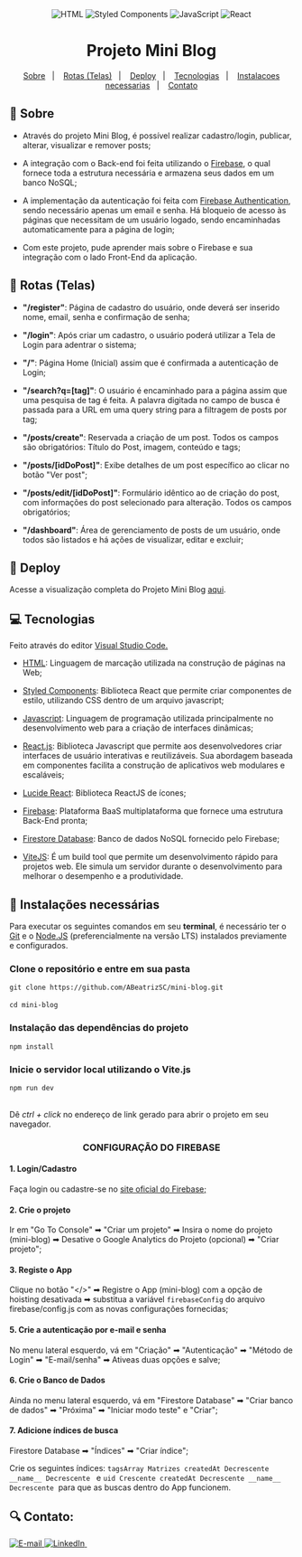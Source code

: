 <div align="center"> 
    <a ref="https://developer.mozilla.org/pt-BR/docs/Web/HTML" target="_blank">
        <img src="https://img.shields.io/badge/HTML-E34F26.svg?logo=html5&logoColor=white" alt="HTML">
    </a>
    <a ref="https://styled-components.com/" target="_blank">
        <img src="https://img.shields.io/badge/Styled Components-0E1013.svg?logo=styledcomponents&logoColor=E69280" alt="Styled Components">
    </a>
    <a ref="https://developer.mozilla.org/en-US/docs/Web/JavaScript" target="_blank">
        <img src="https://img.shields.io/badge/JavaScript-F7DF1E.svg?logo=javascript&logoColor=black" alt="JavaScript">
    </a>
    <a ref="https://developer.mozilla.org/en-US/docs/Learn/Tools_and_testing/Client-side_JavaScript_frameworks/React_getting_started" target="_blank">
        <img src="https://img.shields.io/badge/React-313335.svg?logo=react&logoColor=67DEFF" alt="React">
    </a>
</div>

<div align="center"> 
  <h1>Projeto Mini Blog</h1>
    
  [Sobre](#sobre)&nbsp;&nbsp;&nbsp;|&nbsp;&nbsp;&nbsp; [Rotas (Telas)](#rotas)&nbsp;&nbsp;&nbsp;|&nbsp;&nbsp;&nbsp; [Deploy](#deploy)&nbsp;&nbsp;&nbsp;|&nbsp;&nbsp;&nbsp; [Tecnologias](#tecnologias)&nbsp;&nbsp;&nbsp;|&nbsp;&nbsp;&nbsp; [Instalacoes necessarias](#instalacoes)&nbsp;&nbsp;&nbsp;|&nbsp;&nbsp;&nbsp; [Contato](#contato)
</div>

<h2 name="sobre">📝 Sobre</h2>
<ul style="display: flex; flex-direction: column; gap: 15px">
  <li>Através do projeto Mini Blog, é possível realizar cadastro/login, publicar, alterar, visualizar e remover posts;
  </li>
  <li>A integração com o Back-end foi feita utilizando o <a href="https://firebase.google.com/docs/guides?hl=pt-br" target="_blank">Firebase</a>, o qual fornece toda a estrutura necessária e armazena seus dados em um banco NoSQL;
  </li>
  <li>A implementação da autenticação foi feita com <a href="https://firebase.google.com/docs/auth?hl=pt-br" target="_blank">Firebase Authentication</a>, sendo necessário apenas um email e senha. Há bloqueio de acesso às páginas que necessitam de um usuário logado, sendo encaminhadas automaticamente para a página de login;</li>
  <li>Com este projeto, pude aprender mais sobre o Firebase e sua integração com o lado Front-End da aplicação.</li>
</ul>

<h2 name="rotas">📲 Rotas (Telas)</h2>
<ul style="display: flex; flex-direction: column; gap: 15px">
  <li>
    <strong>"/register"</strong>: Página de cadastro do usuário, onde deverá ser inserido nome, email, senha e confirmação de senha;
  </li>
  <li>
    <strong>"/login"</strong>: Após criar um cadastro, o usuário poderá utilizar a Tela de Login para adentrar o sistema;
  </li>
  <li>
    <strong>"/"</strong>: Página Home (Inicial) assim que é confirmada a autenticação de Login;
  </li>
  <li>
    <strong>"/search?q=[tag]"</strong>: O usuário é encaminhado para a página assim que uma pesquisa de tag é feita. A palavra digitada no campo de busca é passada para a URL em uma query string para a filtragem de posts por tag;
  </li>
  <li>
    <strong>"/posts/create"</strong>: Reservada a criação de um post. Todos os campos são obrigatórios: Título do Post, imagem, conteúdo e tags;
  </li>
  <li>
    <strong>"/posts/[idDoPost]"</strong>: Exibe detalhes de um post específico ao clicar no botão "Ver post";
  </li>
  <li>
    <strong>"/posts/edit/[idDoPost]"</strong>: Formulário idêntico ao de criação do post, com informações do post selecionado para alteração. Todos os campos obrigatórios;
  </li>
  <li>
    <strong>"/dashboard"</strong>: Área de gerenciamento de posts de um usuário, onde todos são listados e há ações de visualizar, editar e excluir; 
  </li>
</ul>

<h2 name="deploy">🔗 Deploy</h2>
<p>Acesse a visualização completa do Projeto Mini Blog <a href="https://mini-blog-teal.vercel.app" target="_blank"> aqui</a>.</p>

<h2 name="tecnologias">💻 Tecnologias</h2></p>
<p>Feito através do editor <a href="https://code.visualstudio.com/docs">Visual Studio Code.</a>

<ul style="display: flex; flex-direction: column; gap: 15px">
  <li>
    <a href="https://developer.mozilla.org/en-US/docs/Glossary/HTML5" target="_blank">HTML</a>: Linguagem de marcação utilizada na construção de páginas na Web;
  </li>
  <li>
    <a href="https://styled-components.com/" target="_blank">Styled Components</a>: Biblioteca React que permite criar componentes de estilo, utilizando CSS dentro de um arquivo javascript;
  </li>
  <li>
    <a href="https://developer.mozilla.org/en-US/docs/Web/JavaScript" target="_blank">Javascript</a>: Linguagem de programação utilizada principalmente no desenvolvimento web para a criação de interfaces dinâmicas;
  </li>
  <li>
    <a href="https://developer.mozilla.org/en-US/docs/Learn/Tools_and_testing/Client-side_JavaScript_frameworks/React_getting_started" target="_blank">React.js</a>: Biblioteca Javascript que permite aos desenvolvedores criar interfaces de usuário interativas e reutilizáveis. Sua abordagem baseada em componentes facilita a construção de aplicativos web modulares e escaláveis;
  </li>
  <li>
    <a href="https://lucide.dev/guide/packages/lucide-react" target="_blank">Lucide React</a>: Biblioteca ReactJS de ícones;
  </li>
  <li>
    <a href="https://firebase.google.com/docs/guides?hl=pt-br" target="_blank">Firebase</a>: Plataforma BaaS multiplataforma que fornece uma estrutura Back-End pronta;
  </li>
  <li>
    <a href="https://firebase.google.com/docs/database?hl=pt-br" target="_blank">Firestore Database</a>: Banco de dados NoSQL fornecido pelo Firebase;
  </li>
  <li>
    <a href="https://vitejs.dev/guide/" target="_blank">ViteJS</a>: É um build tool que permite um desenvolvimento rápido para projetos web. Ele simula um servidor durante o desenvolvimento para melhorar o desempenho e a produtividade.
  </li>
</ul>

<h2 name="instalacoes">💾 Instalações necessárias</h2>
<p>Para executar os seguintes comandos em seu <strong>terminal</strong>, é necessário ter o <a href="https://git-scm.com/downloads/" target="_blank">Git</a> e o <a href="https://nodejs.org/en/download/package-manager" target="_blank">Node.JS</a> (preferencialmente na versão LTS) instalados previamente e configurados.</p>

<h3>Clone o repositório e entre em sua pasta</h3>
<code>git clone https://github.com/ABeatrizSC/mini-blog.git</code> 
<br>
<br>
<code>cd mini-blog</code>

<h3>Instalação das dependências do projeto</h3>
<code>npm install</code>

<h3>Inicie o servidor local utilizando o Vite.js</h3>
<code>npm run dev</code>
<br>
<br>
<p>Dê <i>ctrl + click </i> no endereço de link gerado para abrir o projeto em seu navegador.</p>

<h3 align="center">CONFIGURAÇÃO DO FIREBASE</h3>
<h4>1. Login/Cadastro</h4>
<p>Faça login ou cadastre-se no <a href="https://firebase.google.com/?hl=pt-br" target="_blank">site oficial do Firebase;</a></p>

<h4>2. Crie o projeto</h4>
<p> Ir em "Go To Console" ➡ "Criar um projeto" ➡ Insira o nome do projeto (mini-blog) ➡ Desative o Google Analytics do Projeto (opcional) ➡ "Criar projeto";</p>

<h4>3. Registe o App</h4>
<p>Clique no botão "&lt;/&gt;" ➡ Registre o App (mini-blog) com a opção de hoisting desativada ➡ substitua a variável <code>firebaseConfig</code> do arquivo firebase/config.js com as novas configurações fornecidas;</p>

<h4>5. Crie a autenticação por e-mail e senha</h4>
<p>No menu lateral esquerdo, vá em "Criação" ➡ "Autenticação" ➡ "Método de Login" ➡ "E-mail/senha" ➡ Ativeas duas opções e salve;</p>

<h4>6. Crie o Banco de Dados</h4>
<p>Ainda no menu lateral esquerdo, vá em "Firestore Database" ➡ "Criar banco de dados" ➡ "Próxima" ➡ "Iniciar modo teste" e "Criar";</p>

<h4>7. Adicione índices de busca</h4>
<p>Firestore Database ➡ "Índices" ➡ "Criar índice";</p>
<p>Crie os seguintes índices:	<code>tagsArray Matrizes createdAt Decrescente __name__ Decrescente </code>&nbsp;e <code>uid Crescente createdAt Decrescente __name__ Decrescente</code>&nbsp; para que as buscas dentro do App funcionem.</p>

<h2 name="contato">🔍 Contato:</h2>
<a href="mailto:anabeatrizscarmoni@gmail.com">
  <img src="https://img.shields.io/badge/email-fff.svg?logo=gmail&logoColor=red" alt="E-mail">
</a>
<a href="http://www.linkedin.com/in/anabeatrizsantuccicarmoni">
  <img src="https://img.shields.io/badge/LinkedIn-0A78B5.svg?logo=linkedin&logoColor=white" alt="LinkedIn">
</a>
&nbsp;&nbsp;
